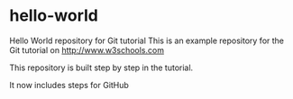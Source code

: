 # hello-world
Hello World repository for Git tutorial
This is an example repository for the Git tutorial on http://www.w3schools.com

This repository is built step by step in the tutorial.

It now includes steps for GitHub
